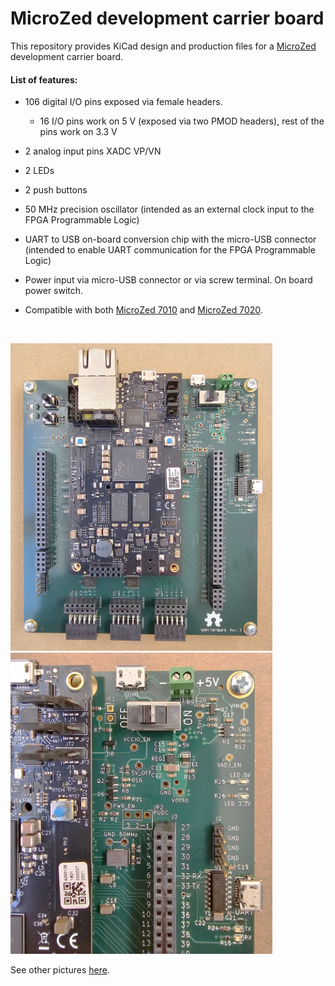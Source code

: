 # MicroZed development carrier board

This repository provides KiCad design and production files for a [MicroZed](https://www.avnet.com/wps/portal/us/products/avnet-boards/avnet-board-families/microzed/) development carrier board.

#### List of features:

- 106 digital I/O pins exposed via female headers.
  
  - 16 I/O pins work on 5 V (exposed via two PMOD headers), rest of the pins work on 3.3 V

- 2 analog input pins XADC VP/VN

- 2 LEDs

- 2 push buttons

- 50 MHz precision oscillator (intended as an external clock input to the FPGA Programmable Logic)

- UART to USB on-board conversion chip with the micro-USB connector (intended to enable UART communication for the FPGA Programmable Logic)

- Power input via micro-USB connector or via screw terminal. On board power switch.

- Compatible with both [MicroZed 7010](https://www.avnet.com/shop/us/products/avnet-engineering-services/aes-z7mb-7z010-som-g-rev-h-3074457345644698173/?INTCMP=AMER-ECOMM-AVNET-BOARDS-AVT-INT-WEB-MICROZED-PRODUCTS-08282021) and [MicroZed 7020](https://www.avnet.com/shop/us/products/avnet-engineering-services/aes-z7mb-7z020-som-g-rev-h-3074457345644698177/?INTCMP=AMER-ECOMM-AVNET-BOARDS-AVT-INT-WEB-MICROZED-PRODUCTS-08282021).

&nbsp;

<img src="pictures\Carrier_board_with_MicroZed.jpg" title="" alt="Carrier board with MicroZed" width="419">    <img src="pictures\Carrier_board_detail.jpg" title="" alt="Carrier board detail" width="419">

See other pictures [here](pictures).
